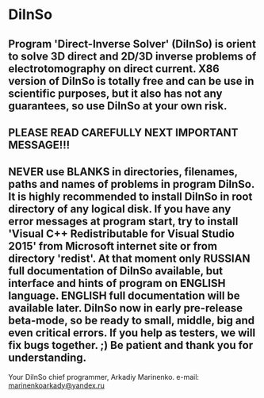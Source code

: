 # DiInSo
Program 'Direct-Inverse Solver' (DiInSo) is orient to solve 3D direct and 2D/3D inverse problems of electrotomography on direct current.
X86 version of DiInSo is totally free and can be use in scientific purposes, but it also has not any guarantees, so use DiInSo at your own risk.
-------------------------
PLEASE READ CAREFULLY NEXT IMPORTANT MESSAGE!!!
-------------------------
NEVER use BLANKS in directories, filenames, paths and names of problems in program DiInSo.
It is highly recommended to install DiInSo in root directory of any logical disk.
If you have any error messages at program start, try to install 'Visual C++ Redistributable for Visual Studio 2015' from Microsoft internet site or from directory 'redist'.
At that moment only RUSSIAN full documentation of DiInSo available, but interface and hints of program on ENGLISH language. ENGLISH full documentation will be available later.
DiInSo now in early pre-release beta-mode, so be ready to small, middle, big and even critical errors. If you help as testers, we will fix bugs together. ;)
Be patient and thank you for understanding.
-------------------------
Your DiInSo chief programmer, Arkadiy Marinenko.
e-mail: marinenkoarkady@yandex.ru
